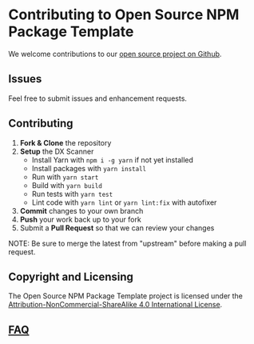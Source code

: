 # Contributing to Open Source NPM Package Template

We welcome contributions to our [open source project on Github](http://github.com/prokopsimek/open-source-npm-package-template).

## Issues

Feel free to submit issues and enhancement requests.

## Contributing

1. **Fork & Clone** the repository
2. **Setup** the DX Scanner
    - Install Yarn with `npm i -g yarn` if not yet installed
    - Install packages with `yarn install`
    - Run with `yarn start`
    - Build with `yarn build`
    - Run tests with `yarn test`
    - Lint code with `yarn lint` or `yarn lint:fix` with autofixer
3.  **Commit** changes to your own branch
4.  **Push** your work back up to your fork
5.  Submit a **Pull Request** so that we can review your changes

NOTE: Be sure to merge the latest from "upstream" before making a pull request.

## Copyright and Licensing

The Open Source NPM Package Template project is licensed under the [Attribution-NonCommercial-ShareAlike 4.0 International License](https://creativecommons.org/licenses/by-nc-sa/4.0/).

## [FAQ](https://github.com/prokopsimek/open-source-npm-package-template/issues?q=label%3Afaq+sort%3Aupdated-desc+is%3Aclosed)
